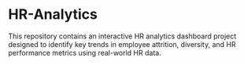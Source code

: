 # HR-Analytics
This repository contains an interactive HR analytics dashboard project designed to identify key trends in employee attrition, diversity, and HR performance metrics using real-world HR data.
